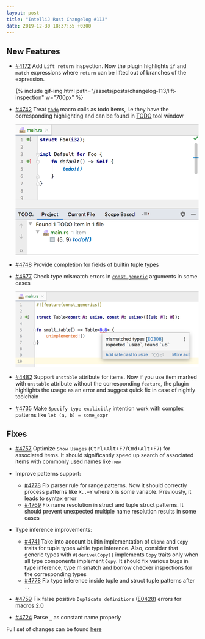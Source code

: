 ```yaml
---
layout: post
title: "IntelliJ Rust Changelog #113"
date: 2019-12-30 18:37:55 +0300
---
```



## New Features

* [#4172] Add `Lift return` inspection.
Now the plugin highlights `if` and `match` expressions where `return` can be lifted out of branches of the expression.

    {% include gif-img.html path="/assets/posts/changelog-113/lift-inspection" w="700px" %}

* [#4742] Treat [`todo`](https://doc.rust-lang.org/std/macro.todo.html) macro calls as todo items,
i.e they have the corresponding highlighting and can be found in [TODO](https://www.jetbrains.com/help/idea/todo-tool-window.html) tool window

    <img src="/assets/posts/changelog-113/todo.png" alt="highlight todo macro" width="700px"/>

* [#4748] Provide completion for fields of builtin tuple types

* [#4677] Check type mismatch errors in [`const generic`](https://github.com/rust-lang/rfcs/blob/master/text/2000-const-generics.md) arguments in some cases

    <img src="/assets/posts/changelog-113/const-generic-type-mismatch.png" alt="const generic type mismatch" width="700px"/>

* [#4482] Support `unstable` attribute for items.
Now if you use item marked with `unstable` attribute without the corresponding `feature`,
the plugin highlights the usage as an error and suggest quick fix in case of nightly toolchain

* [#4735] Make `Specify type explicitly` intention work with complex patterns like `let (a, b) = some_expr`

## Fixes

* [#4757] Optimize `Show Usages` (<kbd>Ctrl+Alt+F7</kbd>/<kbd>Cmd+Alt+F7</kbd>) for associated items.
It should significantly speed up search of associated items with commonly used names like `new`

* Improve patterns support:
    * [#4778] Fix parser rule for range patterns. Now it should correctly process patterns like `X..=Y` where `X` is some variable.
    Previously, it leads to syntax error
    * [#4769] Fix name resolution in struct and tuple struct patterns.
    It should prevent unexpected multiple name resolution results in some cases

* Type inference improvements:
    * [#4741] Take into account builtin implementation of `Clone` and `Copy` traits for tuple types while type inference.
    Also, consider that generic types with `#[derive(Copy)]` implements `Copy` traits only when all type components implement `Copy`.
    It should fix various bugs in type inference, type mismatch and borrow checker inspections for the corresponding types
    * [#4778] Fix type inference inside tuple and struct tuple patterns after `..`

* [#4759] Fix false positive `Duplicate definitions` ([E0428](https://doc.rust-lang.org/error-index.html#E0428)) errors
for [macros 2.0](https://github.com/rust-lang/rfcs/blob/master/text/1584-macros.md)

* [#4724] Parse `_` as constant name properly

Full set of changes can be found [here](https://github.com/intellij-rust/intellij-rust/milestone/21?closed=1)





[#4172]: https://github.com/intellij-rust/intellij-rust/pull/4172
[#4482]: https://github.com/intellij-rust/intellij-rust/pull/4482
[#4677]: https://github.com/intellij-rust/intellij-rust/pull/4677
[#4724]: https://github.com/intellij-rust/intellij-rust/pull/4724
[#4735]: https://github.com/intellij-rust/intellij-rust/pull/4735
[#4741]: https://github.com/intellij-rust/intellij-rust/pull/4741
[#4742]: https://github.com/intellij-rust/intellij-rust/pull/4742
[#4748]: https://github.com/intellij-rust/intellij-rust/pull/4748
[#4757]: https://github.com/intellij-rust/intellij-rust/pull/4757
[#4759]: https://github.com/intellij-rust/intellij-rust/pull/4759
[#4769]: https://github.com/intellij-rust/intellij-rust/pull/4769
[#4778]: https://github.com/intellij-rust/intellij-rust/pull/4778